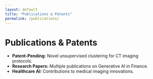 ```yaml
---
layout: default
title: "Publications & Patents"
permalink: /publications/
---
```

# Publications & Patents  

- **Patent-Pending:** Novel unsupervised clustering for CT imaging protocols.  
- **Research Papers:** Multiple publications on Generative AI in Finance.  
- **Healthcare AI:** Contributions to medical imaging innovations.
